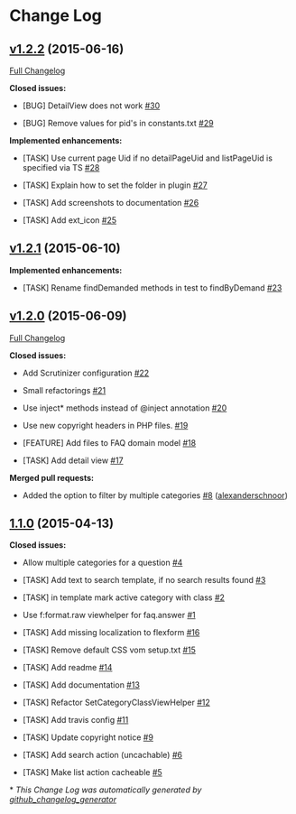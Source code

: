 # Change Log

## [v1.2.2](https://github.com/Skyfillers/sf_simple_faq/tree/v1.2.2) (2015-06-16)

[Full Changelog](https://github.com/Skyfillers/sf_simple_faq/compare/1.2.1...v1.2.2)

**Closed issues:**

- \[BUG\] DetailView does not work [\#30](https://github.com/Skyfillers/sf_simple_faq/issues/30)

- \[BUG\] Remove values for pid's in constants.txt [\#29](https://github.com/Skyfillers/sf_simple_faq/issues/29)

**Implemented enhancements:**

- \[TASK\] Use current page Uid if no detailPageUid and listPageUid is specified via TS [\#28](https://github.com/Skyfillers/sf_simple_faq/issues/28)

- \[TASK\] Explain how to set the folder in plugin [\#27](https://github.com/Skyfillers/sf_simple_faq/issues/27)

- \[TASK\] Add screenshots to documentation [\#26](https://github.com/Skyfillers/sf_simple_faq/issues/26)

- \[TASK\] Add ext_icon [\#25](https://github.com/Skyfillers/sf_simple_faq/issues/25)

## [v1.2.1](https://github.com/Skyfillers/sf_simple_faq/tree/v1.2.1) (2015-06-10)

**Implemented enhancements:**

- \[TASK\] Rename findDemanded methods in test to findByDemand [\#23](https://github.com/Skyfillers/sf_simple_faq/issues/23)

## [v1.2.0](https://github.com/Skyfillers/sf_simple_faq/tree/v1.2.0) (2015-06-09)

[Full Changelog](https://github.com/Skyfillers/sf_simple_faq/compare/1.1.0...v1.2.0)

**Closed issues:**

- Add Scrutinizer configuration [\#22](https://github.com/Skyfillers/sf_simple_faq/issues/22)

- Small refactorings [\#21](https://github.com/Skyfillers/sf_simple_faq/issues/21)

- Use inject\* methods instead of @inject annotation [\#20](https://github.com/Skyfillers/sf_simple_faq/issues/20)

- Use new copyright headers in PHP files. [\#19](https://github.com/Skyfillers/sf_simple_faq/issues/19)

- \[FEATURE\] Add files to FAQ domain model [\#18](https://github.com/Skyfillers/sf_simple_faq/issues/18)

- \[TASK\] Add detail view [\#17](https://github.com/Skyfillers/sf_simple_faq/issues/17)

**Merged pull requests:**

- Added the option to filter by multiple categories [\#8](https://github.com/Skyfillers/sf_simple_faq/pull/8) ([alexanderschnoor](https://github.com/alexanderschnoor))

## [1.1.0](https://github.com/Skyfillers/sf_simple_faq/tree/1.1.0) (2015-04-13)

**Closed issues:**

- Allow multiple categories for a question [\#4](https://github.com/Skyfillers/sf_simple_faq/issues/4)

- \[TASK\] Add text to search template, if no search results found [\#3](https://github.com/Skyfillers/sf_simple_faq/issues/3)

- \[TASK\] in template mark active category with class [\#2](https://github.com/Skyfillers/sf_simple_faq/issues/2)

- Use f:format.raw viewhelper for faq.answer [\#1](https://github.com/Skyfillers/sf_simple_faq/issues/1)

- \[TASK\] Add missing localization to flexform [\#16](https://github.com/Skyfillers/sf_simple_faq/issues/16)

- \[TASK\] Remove default CSS vom setup.txt [\#15](https://github.com/Skyfillers/sf_simple_faq/issues/15)

- \[TASK\] Add readme [\#14](https://github.com/Skyfillers/sf_simple_faq/issues/14)

- \[TASK\] Add documentation [\#13](https://github.com/Skyfillers/sf_simple_faq/issues/13)

- \[TASK\] Refactor SetCategoryClassViewHelper [\#12](https://github.com/Skyfillers/sf_simple_faq/issues/12)

- \[TASK\] Add travis config [\#11](https://github.com/Skyfillers/sf_simple_faq/issues/11)

- \[TASK\] Update copyright notice [\#9](https://github.com/Skyfillers/sf_simple_faq/issues/9)

- \[TASK\] Add search action \(uncachable\) [\#6](https://github.com/Skyfillers/sf_simple_faq/issues/6)

- \[TASK\] Make list action cacheable [\#5](https://github.com/Skyfillers/sf_simple_faq/issues/5)



\* *This Change Log was automatically generated by [github_changelog_generator](https://github.com/skywinder/Github-Changelog-Generator)*